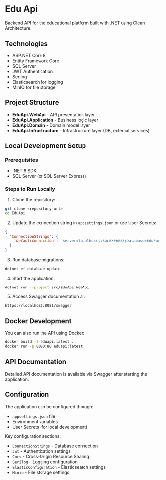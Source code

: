 # Edu Api

Backend API for the educational platform built with .NET using Clean Architecture.

## Technologies

- ASP.NET Core 8
- Entity Framework Core
- SQL Server
- JWT Authentication
- Serilog
- Elasticsearch for logging
- MinIO for file storage

## Project Structure

- **EduApi.WebApi** - API presentation layer
- **EduApi.Application** - Business logic layer
- **EduApi.Domain** - Domain model layer
- **EduApi.Infrastructure** - Infrastructure layer (DB, external services)

## Local Development Setup

### Prerequisites

- .NET 8 SDK
- SQL Server (or SQL Server Express)

### Steps to Run Locally

1. Clone the repository:
```bash
git clone <repository-url>
cd EduApi
```

2. Update the connection string in `appsettings.json` or use User Secrets:
```json
{
  "ConnectionStrings": {
    "DefaultConnection": "Server=localhost\\SQLEXPRESS;Database=EduPortal;Integrated Security=True;MultipleActiveResultSets=true;TrustServerCertificate=True"
  }
}
```

3. Run database migrations:
```bash
dotnet ef database update
```

4. Start the application:
```bash
dotnet run --project src/EduApi.WebApi
```

5. Access Swagger documentation at:
```
https://localhost:8081/swagger
```

## Docker Development

You can also run the API using Docker:

```bash
docker build -t eduapi:latest .
docker run -p 8080:80 eduapi:latest
```

## API Documentation

Detailed API documentation is available via Swagger after starting the application.

## Configuration

The application can be configured through:
- `appsettings.json` file
- Environment variables
- User Secrets (for local development)

Key configuration sections:
- `ConnectionStrings` - Database connection
- `Jwt` - Authentication settings
- `Cors` - Cross-Origin Resource Sharing
- `Serilog` - Logging configuration
- `ElasticConfiguration` - Elasticsearch settings
- `Minio` - File storage settings
